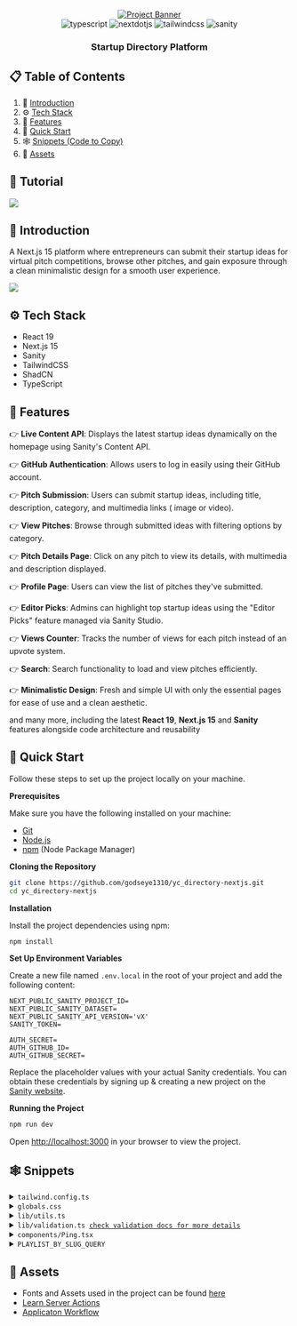 <div align="center">
  <br />
    <a href="https://youtu.be/Zq5fmkH0T78?feature=shared" target="_blank">
      <img src="https://github.com/user-attachments/assets/471e2baa-8781-43b8-aaed-62e313d03e99" alt="Project Banner">
    </a>
  <br />

  <div>
    <img src="https://img.shields.io/badge/-Typescript-black?style=for-the-badge&logoColor=white&logo=react&color=3178C6" alt="typescript" />
    <img src="https://img.shields.io/badge/-Next_JS-black?style=for-the-badge&logoColor=white&logo=nextdotjs&color=000000" alt="nextdotjs" />
    <img src="https://img.shields.io/badge/-Tailwind_CSS-black?style=for-the-badge&logoColor=white&logo=tailwindcss&color=06B6D4" alt="tailwindcss" />
    <img src="https://img.shields.io/badge/-Sanity-black?style=for-the-badge&logoColor=white&logo=sanity&color=F03E2F" alt="sanity" />

  </div>

   <h3 align="center">Startup Directory Platform</h3>

</div>

## 📋 <a name="table">Table of Contents</a>

1. 🤖 [Introduction](#introduction)
2. ⚙️ [Tech Stack](#tech-stack)
3. 🔋 [Features](#features)
4. 🤸 [Quick Start](#quick-start)
5. 🕸️ [Snippets (Code to Copy)](#snippets)
6. 🔗 [Assets](#links)

## 🚨 Tutorial

<a href="https://youtu.be/Zq5fmkH0T78?feature=shared" target="_blank"><img src="https://github.com/sujatagunale/EasyRead/assets/151519281/1736fca5-a031-4854-8c09-bc110e3bc16d" /></a>

## <a id="introduction">🤖 Introduction</a>

A Next.js 15 platform where entrepreneurs can submit their startup ideas for virtual pitch competitions, browse other
pitches, and gain exposure through a clean minimalistic design for a smooth user experience.

<a href="https://discord.com/invite/n6EdbFJ" target="_blank"><img src="https://github.com/sujatagunale/EasyRead/assets/151519281/618f4872-1e10-42da-8213-1d69e486d02e" /></a>

## <a name="tech-stack">⚙️ Tech Stack</a>

-   React 19
-   Next.js 15
-   Sanity
-   TailwindCSS
-   ShadCN
-   TypeScript

## <a name="features">🔋 Features</a>

👉 **Live Content API**: Displays the latest startup ideas dynamically on the homepage using Sanity's Content API.

👉 **GitHub Authentication**: Allows users to log in easily using their GitHub account.

👉 **Pitch Submission**: Users can submit startup ideas, including title, description, category, and multimedia links (
image or video).

👉 **View Pitches**: Browse through submitted ideas with filtering options by category.

👉 **Pitch Details Page**: Click on any pitch to view its details, with multimedia and description displayed.

👉 **Profile Page**: Users can view the list of pitches they've submitted.

👉 **Editor Picks**: Admins can highlight top startup ideas using the "Editor Picks" feature managed via Sanity Studio.

👉 **Views Counter**: Tracks the number of views for each pitch instead of an upvote system.

👉 **Search**: Search functionality to load and view pitches efficiently.

👉 **Minimalistic Design**: Fresh and simple UI with only the essential pages for ease of use and a clean aesthetic.

and many more, including the latest **React 19**, **Next.js 15** and **Sanity** features alongside code architecture and
reusability

## <a name="quick-start">🤸 Quick Start</a>

Follow these steps to set up the project locally on your machine.

**Prerequisites**

Make sure you have the following installed on your machine:

-   [Git](https://git-scm.com/)
-   [Node.js](https://nodejs.org/en)
-   [npm](https://www.npmjs.com/) (Node Package Manager)

**Cloning the Repository**

```bash
git clone https://github.com/godseye1310/yc_directory-nextjs.git
cd yc_directory-nextjs
```

**Installation**

Install the project dependencies using npm:

```bash
npm install
```

**Set Up Environment Variables**

Create a new file named `.env.local` in the root of your project and add the following content:

```env
NEXT_PUBLIC_SANITY_PROJECT_ID=
NEXT_PUBLIC_SANITY_DATASET=
NEXT_PUBLIC_SANITY_API_VERSION='vX'
SANITY_TOKEN=

AUTH_SECRET=
AUTH_GITHUB_ID=
AUTH_GITHUB_SECRET=
```

Replace the placeholder values with your actual Sanity credentials. You can obtain these credentials by signing up &
creating a new project on the [Sanity website](https://www.sanity.io/).

**Running the Project**

```bash
npm run dev
```

Open [http://localhost:3000](http://localhost:3000) in your browser to view the project.

## <a name="snippets">🕸️ Snippets</a>

<details>
<summary><code>tailwind.config.ts</code></summary>

```typescript
import type { Config } from "tailwindcss";

const config: Config = {
	darkMode: ["class"],
	content: [
		"./pages/**/*.{js,ts,jsx,tsx,mdx}",
		"./components/**/*.{js,ts,jsx,tsx,mdx}",
		"./app/**/*.{js,ts,jsx,tsx,mdx}",
		"./sanity/**/*.{js,ts,jsx,tsx,mdx}",
	],
	theme: {
		extend: {
			screens: {
				xs: "475px",
			},
			colors: {
				primary: {
					"100": "#FFE8F0",
					DEFAULT: "#EE2B69",
				},
				secondary: "#FBE843",
				black: {
					"100": "#333333",
					"200": "#141413",
					"300": "#7D8087",
					DEFAULT: "#000000",
				},
				white: {
					"100": "#F7F7F7",
					DEFAULT: "#FFFFFF",
				},
			},
			fontFamily: {
				"work-sans": ["var(--font-work-sans)"],
			},
			borderRadius: {
				lg: "var(--radius)",
				md: "calc(var(--radius) - 2px)",
				sm: "calc(var(--radius) - 4px)",
			},
			boxShadow: {
				100: "2px 2px 0px 0px rgb(0, 0, 0)",
				200: "2px 2px 0px 2px rgb(0, 0, 0)",
				300: "2px 2px 0px 2px rgb(238, 43, 105)",
			},
		},
	},
	plugins: [
		require("tailwindcss-animate"),
		require("@tailwindcss/typography"),
	],
};

export default config;
```

</details>

<details>
<summary><code>globals.css</code></summary>

```css
@import url("https://fonts.googleapis.com/css2?family=Work+Sans:ital,wght@0,100..900;1,100..900&display=swap");

@tailwind base;
@tailwind components;
@tailwind utilities;

@layer base {
	:root {
		--radius: 0.5rem;
	}
}

@layer utilities {
	.flex-between {
		@apply flex justify-between items-center;
	}

	.text-30-extrabold {
		@apply text-[30px] font-extrabold text-white;
	}

	.text-30-bold {
		@apply text-[30px] font-bold text-black;
	}

	.text-30-semibold {
		@apply font-semibold text-[30px] text-black;
	}

	.text-26-semibold {
		@apply font-semibold text-[26px] text-black;
	}

	.text-24-black {
		@apply text-[24px] font-black text-black;
	}

	.text-20-medium {
		@apply font-medium text-[20px] text-black;
	}

	.text-16-medium {
		@apply font-medium text-[16px] text-black;
	}

	.text-14-normal {
		@apply font-normal text-sm text-white-100/80;
	}

	.pink_container {
		@apply w-full bg-primary min-h-[530px] pattern flex justify-center items-center flex-col py-10 px-6;
	}

	.tag {
		@apply bg-secondary px-6 py-3 font-work-sans font-bold rounded-sm uppercase relative tag-tri;
	}

	.heading {
		@apply uppercase bg-black px-6 py-3 font-work-sans font-extrabold text-white sm:text-[54px] sm:leading-[64px] text-[36px] leading-[46px] max-w-5xl text-center my-5;
	}

	.sub-heading {
		@apply font-medium text-[20px] text-white max-w-2xl text-center break-words;
	}

	.section_container {
		@apply px-6 py-10 max-w-7xl mx-auto;
	}

	.card_grid {
		@apply grid md:grid-cols-3 sm:grid-cols-2 gap-5;
	}

	.card_grid-sm {
		@apply grid sm:grid-cols-2 gap-5;
	}

	.no-result {
		@apply text-black-100 text-sm font-normal;
	}

	/* profile */
	.profile_container {
		@apply w-full pb-10 pt-20 px-6 max-w-7xl mx-auto lg:flex-row flex-col flex gap-10;
	}

	.profile_card {
		@apply w-80 px-6 pb-6 pt-20 flex flex-col justify-center items-center bg-primary border-[5px] border-black shadow-100 rounded-[30px] relative z-0 h-fit max-lg:w-full;
	}

	.profile_title {
		@apply w-11/12 bg-white border-[5px] border-black rounded-[20px] px-5 py-3 absolute -top-9 after:absolute after:content-[''] after:-top-1 after:right-0 after:-skew-y-6 after:bg-black after:-z-[1] after:rounded-[20px] after:w-full after:h-[60px] before:absolute before:content-[''] before:-bottom-1 before:left-0  before:-skew-y-6 before:w-full before:h-[60px] before:bg-black  before:-z-[1] before:rounded-[20px] shadow-100;
	}

	.profile_image {
		@apply rounded-full object-cover border-[3px] border-black;
	}

	/* idea details */
	.divider {
		@apply border-dotted bg-zinc-400 max-w-4xl my-10 mx-auto;
	}

	.view_skeleton {
		@apply bg-zinc-400 h-10 w-24 rounded-lg fixed bottom-3 right-3;
	}

	/* navbar */
	.avatar {
		@apply p-0 focus-visible:ring-0 bg-none rounded-full drop-shadow-md !important;
	}

	.dropdown-menu {
		@apply w-56 border-[5px] border-black bg-white p-5 rounded-2xl !important;
	}

	.login {
		@apply border-[5px] py-4 border-black bg-white text-black relative shadow-100 font-work-sans font-medium hover:shadow-none transition-all duration-500 !important;
	}

	/* searchform */
	.search-form {
		@apply max-w-3xl w-full min-h-[80px] bg-white border-[5px] border-black rounded-[80px] text-[24px] mt-8 px-5 flex flex-row items-center gap-5;
	}

	.search-input {
		@apply flex-1 font-bold placeholder:font-semibold placeholder:text-black-100 w-full h-auto outline-none;
	}

	.search-btn {
		@apply size-[50px] rounded-full bg-black flex justify-center items-center !important;
	}

	/* startupcard */
	.startup-card {
		@apply bg-white border-[5px] border-black py-6 px-5 rounded-[22px] shadow-200 hover:border-primary transition-all duration-500 hover:shadow-300 hover:bg-primary-100;
	}

	.startup-card_date {
		@apply font-medium text-[16px] bg-primary-100 px-4 py-2 rounded-full group-hover:bg-white-100;
	}

	.startup-card_desc {
		@apply font-normal text-[16px] line-clamp-2 my-3 text-black-100 break-all;
	}

	.startup-card_img {
		@apply w-full h-[164px] rounded-[10px] object-cover;
	}

	.startup-card_btn {
		@apply rounded-full bg-black-200 font-medium text-[16px] text-white px-5 py-3 !important;
	}

	.startup-card_skeleton {
		@apply w-full h-96 rounded-[22px] bg-zinc-400;
	}

	/* startupform */
	.startup-form {
		@apply max-w-2xl mx-auto bg-white my-10 space-y-8 px-6;
	}

	.startup-form_label {
		@apply font-bold text-[18px] text-black uppercase;
	}

	.startup-form_input {
		@apply border-[3px] border-black px-5 py-7 text-[18px] text-black font-semibold rounded-full mt-3 placeholder:text-black-300 !important;
	}

	.startup-form_textarea {
		@apply border-[3px] border-black p-5 text-[18px] text-black font-semibold rounded-[20px] mt-3 placeholder:text-black-300 !important;
	}

	.startup-form_error {
		@apply text-red-500 mt-2 ml-5;
	}

	.startup-form_editor {
		@apply mt-3 border-[3px] border-black text-[18px] text-black font-semibold placeholder:text-black-300 !important;
	}

	.startup-form_btn {
		@apply bg-primary border-[4px] border-black rounded-full p-5 min-h-[70px] w-full font-bold text-[18px] !important;
	}

	/* view */
	.view-container {
		@apply flex justify-end items-center mt-5 fixed bottom-3 right-3;
	}

	.view-text {
		@apply font-medium text-[16px] bg-primary-100 px-4 py-2 rounded-lg capitalize;
	}

	.category-tag {
		@apply font-medium text-[16px] bg-primary-100 px-4 py-2 rounded-full;
	}

	.pattern {
		background-image: linear-gradient(
			to right,
			transparent 49.5%,
			rgba(251, 232, 67, 0.2) 49.5%,
			rgba(251, 232, 67, 0.6) 50.5%,
			transparent 50.5%
		);
		background-size: 5% 100%;
		background-position: center;
		background-repeat: repeat-x;
	}

	.tag-tri {
		@apply before:content-[''] before:absolute before:top-2 before:left-2 before:border-t-[10px] before:border-t-black before:border-r-[10px] before:border-r-transparent after:content-[''] after:absolute after:bottom-2 after:right-2 after:border-b-[10px] after:border-b-black after:border-l-[10px] after:border-l-transparent;
	}
}

.w-md-editor-toolbar {
	padding: 10px !important;
}
```

</details>

<details>
<summary><code>lib/utils.ts</code></summary>

```typescript
import { clsx, type ClassValue } from "clsx";
import { twMerge } from "tailwind-merge";

export function cn(...inputs: ClassValue[]) {
	return twMerge(clsx(inputs));
}

export function parseServerActionResponse<T>(response: T) {
	return JSON.parse(JSON.stringify(response));
}

export function formatDate(date: string) {
	return new Date(date).toLocaleDateString("en-US", {
		month: "long",
		day: "numeric",
		year: "numeric",
	});
}

export function formatNumber(number: number) {
	if (number >= 1000000) {
		return (number / 1000000).toFixed(1).replace(/\.0$/, "") + "M"; // Convert to millions
	} else if (number >= 1000) {
		return (number / 1000).toFixed(1).replace(/\.0$/, "") + "k"; // Convert to thousands
	} else {
		return number.toString(); // Return the number as is if below 1000
	}
}
```

</details>

<details>

[Check server Side Validation docs](#validation)

<summary><code>lib/validation.ts <a href="#validation">check validation docs for more details</a> </code></summary>

```typescript
import { validateImageURL } from "@/lib/actions";
import { z } from "zod";

export const formSchema = z.object({
	title: z
		.string()
		.min(3, "Title must be at least 3 characters long")
		.max(100, "Title is too long"),
	description: z
		.string()
		.min(10, "Description should be at least 10 characters")
		.max(500, "Description is too long. Max 500 characters at most"),
	category: z
		.string()
		.min(3, "Category should be at least 3 characters")
		.max(20, "Category is too long. Max 20 characters at most"),
	link: z
		.string()
		.url("Invalid Image URL")
		.refine(async (url) => await validateImageURL(url), {
			message: "URL must be a valid image",
		}),
	pitch: z.string().min(15, "Pitch should be at least 15 characters"),
});
```

</details>

<details>
  <summary><code>components/Ping.tsx</code></summary>

```typescript jsx
const Ping = () => {
    return (
        <div className="relative">
            <div className="absolute -left-4 top-1">
                <span className="flex size-[11px]">
                    <span
                        className="absolute inline-flex h-full w-full animate-ping rounded-full bg-primary opacity-75"></span>
                    <span className="relative inline-flex size-[11px] rounded-full bg-primary"></span>
                </span>
            </div>
        </div>
    );
};

export default Ping;
```

</details>

<details>
    <summary><code>PLAYLIST_BY_SLUG_QUERY</code></summary>

```typescript
export const PLAYLIST_BY_SLUG_QUERY =
	defineQuery(`*[_type == "playlist" && slug.current == $slug][0]{
  _id,
  title,
  slug,
  select[]->{
    _id,
    _createdAt,
    title,
    slug,
    author->{
      _id,
      name,
      slug,
      image,
      bio
    },
    views,
    description,
    category,
    image,
    pitch
  }
}`);
```

</details>

## <a name="links">🔗 Assets</a>

-   Fonts and Assets used in the project can be found [here](https://drive.google.com/file/d/1OEFHnEq5pQFP86u8FOBLBBNxKPsbjjqU/view?usp=sharing)
-   [Learn Server Actions](https://youtu.be/FKZAXFjxlJI?feature=shared)
-   [Applicaton Workflow](https://miro.com/app/board/uXjVLT_tMdU=/?share_link_id=580854757703)
